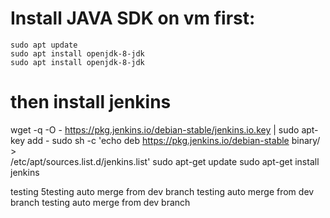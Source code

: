 # Install JAVA SDK on vm first:
```
sudo apt update
sudo apt install openjdk-8-jdk
sudo apt install openjdk-8-jdk
```


# then install jenkins 
wget -q -O - https://pkg.jenkins.io/debian-stable/jenkins.io.key | sudo apt-key add -
sudo sh -c 'echo deb https://pkg.jenkins.io/debian-stable binary/ > \
    /etc/apt/sources.list.d/jenkins.list'
sudo apt-get update
sudo apt-get install jenkins

testing  5testing auto merge from dev branch
testing auto merge from dev branch
testing auto merge from dev branch
